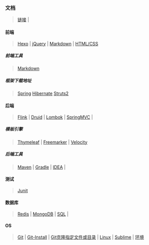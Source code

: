 ### 文档

>[链接](link.md)	|

#### 前端
>[Hexo](fore-end/HexoBlog.md)	|
>[jQuery](fore-end/jQuery.md)	|
>[Markdown](fore-end/Markdown.md)	|
>[HTML/CSS](https://learn.shayhowe.com)	

##### 前端工具
>[Markdown](fore-end/tools/Markdown.md)

##### 框架下载地址
>[Spring](framework/framework.md)
>[Hibernate](framework/framework.md)
>[Struts2](framework/framework.md)

#### 后端
>[Flink](back-end/Flink.md)	|
>[Druid](back-end/Druid.md)	|
>[Lombok](back-end/Lombok.md)	|
>[SpringMVC](back-end/SpringMVC.md)	|

##### 模板引擎
>[Thymeleaf](back-end/templates/Thymeleaf.md)	|
>[Freemarker](back-end/templates/Freemarker.md)	|
>[Velocity](back-end/templates/Velocity.md)	

##### 后端工具
>[Maven](back-end/tools/Maven.md)	|
>[Gradle](back-end/tools/Gradle.md)	|
>[IDEA](back-end/tools/IDEA.md)	|

#### 测试
>[Junit](testing/Junit.md)

#### 数据库
>[Redis](database/Redis.md)	|
>[MongoDB](database/MongoDB.mdown)	|
>[SQL](database/SQL.md)	|

#### OS
>[Git](os/Git.md)	|
>[Git-Install](os/Git-Install.md)	|
>[Git克隆指定文件或目录](os/GitSparseCheckout.mdown)	|
>[Linux](os/Linux.md)	|
>[Sublime](os/Sublime.md)	|
>[环境](os/Environment.md)
